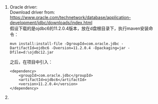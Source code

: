 1. Oracle driver:  
Download driver from:  
https://www.oracle.com/technetwork/database/application-development/jdbc/downloads/index.html  
假设下载的是ojdbc6的11.2.0.4版本，放在d盘根目录下，执行maven安装命令：
    
       mvn install:install-file -DgroupId=com.oracle.jdbc -DartifactId=ojdbc6 -Dversion=11.2.0.4 -Dpackaging=jar -Dfile=d:\ojdbc12.jar
    
   之后，在项目中引入：

       <dependency>
           <groupId>com.oracle.jdbc</groupId>
           <artifactId>ojdbc6</artifactId>
           <version>11.2.0.4</version>
       </dependency>
       
2.